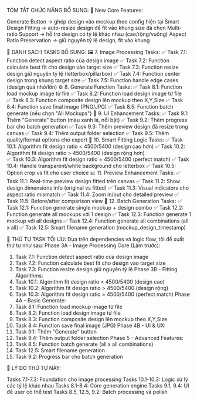  TÓM TẮT CHỨC NĂNG BỔ SUNG:
🎯 New Core Features:

Generate Button → ghép design vào mockup theo config hiện tại
Smart Design Fitting → auto-resize design để fit vào khung size đã chọn
Multi-ratio Support → hỗ trợ design có tỷ lệ khác nhau (cao/rộng/vuông)
Aspect Ratio Preservation → giữ nguyên tỷ lệ design, fit vào khung


📝 DANH SÁCH TASKS BỔ SUNG:
🖼️ 7. Image Processing Tasks:
✅ Task 7.1: Function detect aspect ratio của design image
✅ Task 7.2: Function calculate best fit cho design vào target size
✅ Task 7.3: Function resize design giữ nguyên tỷ lệ (letterbox/pillarbox)
✅ Task 7.4: Function center design trong khung target size
✅ Task 7.5: Function handle edge cases (design quá nhỏ/lớn)
⚙️ 8. Generate Function Tasks:
✅ Task 8.1: Function load mockup image từ file
✅ Task 8.2: Function load design image từ file  
✅ Task 8.3: Function composite design lên mockup theo X,Y,Size
✅ Task 8.4: Function save final image (PNG/JPG)
✅ Task 8.5: Function batch generate (nếu chọn "All Mockups")
🎨 9. UI Enhancement Tasks:
✅ Task 9.1: Thêm "Generate" button (màu xanh lá, nổi bật)
✅ Task 9.2: Thêm progress bar cho batch generation
✅ Task 9.3: Thêm preview design đã resize trong canvas
✅ Task 9.4: Thêm output folder selection
✅ Task 9.5: Thêm quality/format options cho export
🔧 10. Smart Fitting Logic Tasks:
✅ Task 10.1: Algorithm fit design ratio < 4500/5400 (design cao hơn)
✅ Task 10.2: Algorithm fit design ratio > 4500/5400 (design rộng hơn)  
✅ Task 10.3: Algorithm fit design ratio = 4500/5400 (perfect match)
✅ Task 10.4: Handle transparent/white background cho letterbox
✅ Task 10.5: Option crop vs fit cho user choice
📊 11. Preview Enhancement Tasks:
✅ Task 11.1: Real-time preview design fitted trên canvas
✅ Task 11.2: Show design dimensions info (original vs fitted)
✅ Task 11.3: Visual indicators cho aspect ratio mismatch
✅ Task 11.4: Zoom in/out cho detailed preview
✅ Task 11.5: Before/after comparison view
🚀 12. Batch Generation Tasks:
✅ Task 12.1: Function generate single mockup + design combo
✅ Task 12.2: Function generate all mockups với 1 design
✅ Task 12.3: Function generate 1 mockup với all designs
✅ Task 12.4: Function generate all combinations (all x all)
✅ Task 12.5: Smart filename generation (mockup_design_timestamp)




🎯 THỨ TỰ TASK TỐI ƯU:
Dựa trên dependencies và logic flow, tôi đề xuất thứ tự như sau:
Phase 3A - Image Processing Core (Làm trước):
1. Task 7.1: Function detect aspect ratio của design image
2. Task 7.2: Function calculate best fit cho design vào target size
3. Task 7.3: Function resize design giữ nguyên tỷ lệ
Phase 3B - Fitting Algorithms:
4. Task 10.1: Algorithm fit design ratio < 4500/5400 (design cao)
5. Task 10.2: Algorithm fit design ratio > 4500/5400 (design rộng)  
6. Task 10.3: Algorithm fit design ratio = 4500/5400 (perfect match)
Phase 4A - Basic Generate:
7. Task 8.1: Function load mockup image từ file
8. Task 8.2: Function load design image từ file
9. Task 8.3: Function composite design lên mockup theo X,Y,Size
10. Task 8.4: Function save final image (JPG)
Phase 4B - UI & UX:
11. Task 9.1: Thêm "Generate" button
12. Task 9.4: Thêm output folder selection
Phase 5 - Advanced Features:
13. Task 8.5: Function batch generate (all x all combinations)
14. Task 12.5: Smart filename generation
15. Task 9.2: Progress bar cho batch generation

🔧 LÝ DO THỨ TỰ NÀY:

Tasks 7.1-7.3: Foundation cho image processing
Tasks 10.1-10.3: Logic xử lý các tỷ lệ khác nhau
Tasks 8.1-8.4: Core generation engine
Tasks 9.1, 9.4: UI để user có thể test
Tasks 8.5, 12.5, 9.2: Batch processing và polish